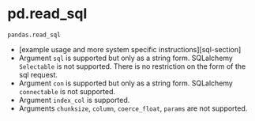 # pd.read_sql

`pandas.read_sql`

- [example usage and more system specific instructions][sql-section]
- Argument `sql` is supported but only as a string form.
  SQLalchemy `Selectable` is not supported. There is
  no restriction on the form of the sql request.
- Argument `con` is supported but only as a string form.
  SQLalchemy `connectable` is not supported.
- Argument `index_col` is supported.
- Arguments `chunksize`, `column`, `coerce_float`, `params` are
  not supported.
